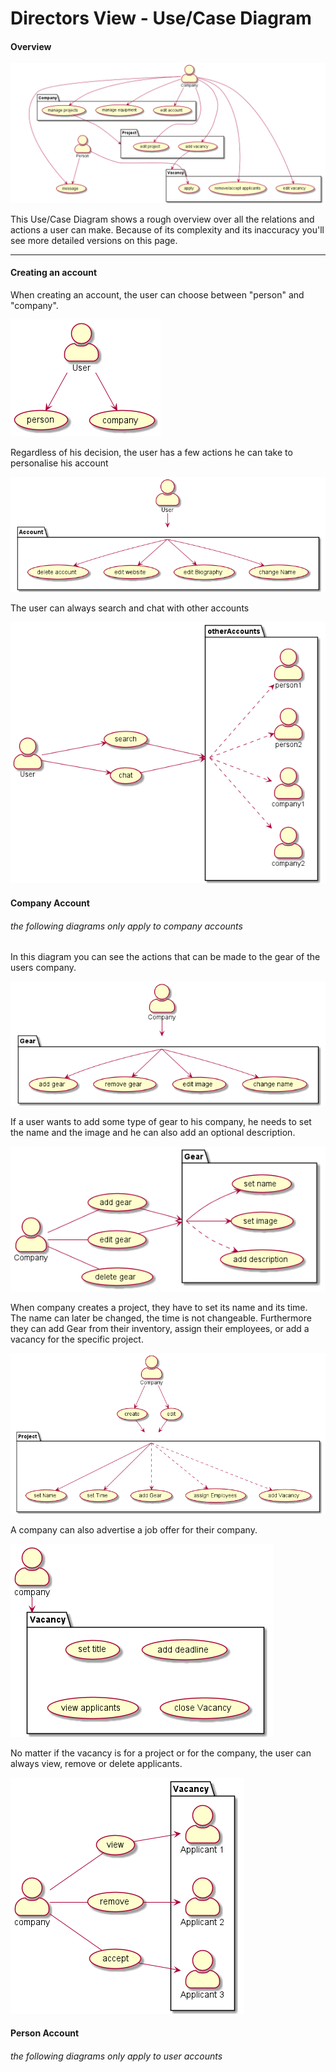 # Directors View - Use/Case Diagram
#### Overview
![UseCaseDiagram](img/ucd_big.png)

This Use/Case Diagram shows a rough overview over all the relations and actions a user can make. 
Because of its complexity and its inaccuracy you'll see more detailed versions on this page.

---
#### Creating an account

When creating an account, the user can choose between "person" and "company".

![UseCaseDiagram](img/ucd1.png)

Regardless of his decision, the user has a few actions he can take to personalise his account

![UseCaseDiagram](img/ucd2.png)

The user can always search and chat with other accounts

![UseCaseDiagram](img/ucd2-5.png)

#### Company Account
###### the following diagrams only apply to company accounts

In this diagram you can see the actions that can be made to the gear of the users company.

![UseCaseDiagram](img/ucd3.png)

If a user wants to add some type of gear to his company, he needs to set the name and the image
and he can also add an optional description.

![UseCaseDiagram](img/ucd4.png)

When company creates a project, they have to set its name and its time.
The name can later be changed, the time is not changeable. Furthermore they can add Gear from their inventory, assign their employees,
or add a vacancy for the specific project.

![UseCaseDiagram](img/ucd5.png)

A company can also advertise a job offer for their company.

![UseCaseDiagram](img/ucd6.png)

No matter if the vacancy is for a project or for the company, the user can always view, remove or delete applicants.

![UseCaseDiagram](img/ucd7.png)

#### Person Account
###### the following diagrams only apply to user accounts

